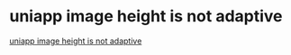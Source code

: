 # uniapp image height is not adaptive
[uniapp image height is not adaptive](https://aiwithcloud.com/2022/09/16/uniapp_image_height_is_not_adaptive/)